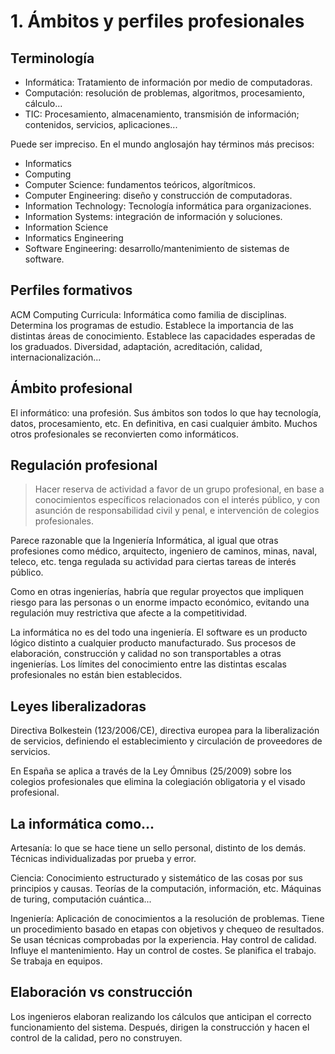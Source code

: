 # 1. Ámbitos y perfiles profesionales
## Terminología

- Informática: Tratamiento de información por medio de computadoras.
- Computación: resolución de problemas, algoritmos, procesamiento, cálculo...
- TIC: Procesamiento, almacenamiento, transmisión de información; contenidos, servicios, aplicaciones...

Puede ser impreciso. En el mundo anglosajón hay términos más precisos:

- Informatics
- Computing
- Computer Science: fundamentos teóricos, algorítmicos.
- Computer Engineering: diseño y construcción de computadoras.
- Information Technology: Tecnología informática para organizaciones.
- Information Systems: integración de información y soluciones.
- Information Science
- Informatics Engineering
- Software Engineering: desarrollo/mantenimiento de sistemas de software.

## Perfiles formativos
ACM Computing Curricula: Informática como familia de disciplinas. Determina los programas de estudio. Establece la importancia de las distintas áreas de conocimiento. Establece las capacidades esperadas de los graduados. Diversidad, adaptación, acreditación, calidad, internacionalización...

## Ámbito profesional
El informático: una profesión. Sus ámbitos son todos lo que hay tecnología, datos, procesamiento, etc. En definitiva, en casi cualquier ámbito. Muchos otros profesionales se reconvierten como informáticos.

## Regulación profesional
> Hacer reserva de actividad a favor de un grupo profesional, en base a conocimientos específicos relacionados con el interés público, y con asunción de responsabilidad civil y penal, e intervención de colegios profesionales.

Parece razonable que la Ingeniería Informática, al igual que otras profesiones como médico, arquitecto, ingeniero de caminos, minas, naval, teleco, etc. tenga regulada su actividad para ciertas tareas de interés público.

Como en otras ingenierías, habría que regular proyectos que impliquen riesgo para las personas o un enorme impacto económico, evitando una regulación muy restrictiva que afecte a la competitividad.

La informática no es del todo una ingeniería. El software es un producto lógico distinto a cualquier producto manufacturado. Sus procesos de elaboración, construcción y calidad no son transportables a otras ingenierías. Los límites del conocimiento entre las distintas escalas profesionales no están bien establecidos.

## Leyes liberalizadoras
Directiva Bolkestein (123/2006/CE), directiva europea para la liberalización de servicios, definiendo el establecimiento y circulación de proveedores de servicios.

En España se aplica a través de la Ley Ómnibus (25/2009) sobre los colegios profesionales que elimina la colegiación obligatoria y el visado profesional.

## La informática como...
Artesanía: lo que se hace tiene un sello personal, distinto de los demás. Técnicas individualizadas por prueba y error.

Ciencia: Conocimiento estructurado y sistemático de las cosas por sus principios y causas. Teorías de la computación, información, etc. Máquinas de turing, computación cuántica...

Ingeniería: Aplicación de conocimientos a la resolución de problemas. Tiene un procedimiento basado en etapas con objetivos y chequeo de resultados. Se usan técnicas comprobadas por la experiencia. Hay control de calidad. Influye el mantenimiento. Hay un control de costes. Se planifica el trabajo. Se trabaja en equipos.

## Elaboración vs construcción
Los ingenieros elaboran realizando los cálculos que anticipan el correcto funcionamiento del sistema. Después, dirigen la construcción y hacen el control de la calidad, pero no construyen.
